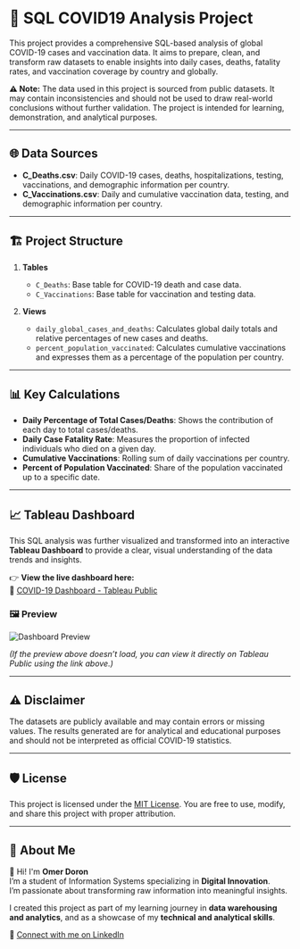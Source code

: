 # 🧪 SQL COVID19 Analysis Project

This project provides a comprehensive SQL-based analysis of global COVID-19 cases and vaccination data. It aims to prepare, clean, and transform raw datasets to enable insights into daily cases, deaths, fatality rates, and vaccination coverage by country and globally.

**⚠️ Note:** The data used in this project is sourced from public datasets. It may contain inconsistencies and should not be used to draw real-world conclusions without further validation. The project is intended for learning, demonstration, and analytical purposes.

---

## 🌐 Data Sources
- **C_Deaths.csv**: Daily COVID-19 cases, deaths, hospitalizations, testing, vaccinations, and demographic information per country.
- **C_Vaccinations.csv**: Daily and cumulative vaccination data, testing, and demographic information per country.

---

## 🏗️ Project Structure
1. **Tables**
   - `C_Deaths`: Base table for COVID-19 death and case data.
   - `C_Vaccinations`: Base table for vaccination and testing data.

2. **Views**
   - `daily_global_cases_and_deaths`: Calculates global daily totals and relative percentages of new cases and deaths.
   - `percent_population_vaccinated`: Calculates cumulative vaccinations and expresses them as a percentage of the population per country.

---

## 📊 Key Calculations
- **Daily Percentage of Total Cases/Deaths**: Shows the contribution of each day to total cases/deaths.
- **Daily Case Fatality Rate**: Measures the proportion of infected individuals who died on a given day.
- **Cumulative Vaccinations**: Rolling sum of daily vaccinations per country.
- **Percent of Population Vaccinated**: Share of the population vaccinated up to a specific date.

---

## 📈 Tableau Dashboard

This SQL analysis was further visualized and transformed into an interactive **Tableau Dashboard** to provide a clear, visual understanding of the data trends and insights.

👉 **View the live dashboard here:**  
🔗 [COVID-19 Dashboard - Tableau Public](https://public.tableau.com/app/profile/omer.doron/viz/COVID-19Dashboard_17609599687590/Dashboard1)

### 🖼️ Preview
![Dashboard Preview](https://public.tableau.com/static/images/CO/COVID-19Dashboard_17609599687590/Dashboard1/1.png)

*(If the preview above doesn’t load, you can view it directly on Tableau Public using the link above.)*

---

## ⚠️ Disclaimer
The datasets are publicly available and may contain errors or missing values. The results generated are for analytical and educational purposes and should not be interpreted as official COVID-19 statistics.

---

## 🛡️ License
This project is licensed under the [MIT License](LICENSE). You are free to use, modify, and share this project with proper attribution.

---

## 🌟 About Me
👋 Hi! I'm **Omer Doron**  
I’m a student of Information Systems specializing in **Digital Innovation**.  
I’m passionate about transforming raw information into meaningful insights.  

I created this project as part of my learning journey in **data warehousing and analytics**, and as a showcase of my **technical and analytical skills**.

🔗 [Connect with me on LinkedIn](https://www.linkedin.com/in/omer-doron-a070732b1/)
